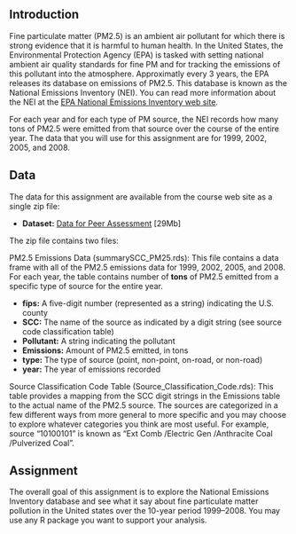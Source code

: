 ## Introduction

Fine particulate matter (PM2.5) is an ambient air pollutant for which there is strong evidence that it is harmful to human health. 
In the United States, the Environmental Protection Agency (EPA) is tasked with setting national ambient air quality standards for 
fine PM and for tracking the emissions of this pollutant into the atmosphere. Approximatly every 3 years, the EPA releases its 
database on emissions of PM2.5. This database is known as the National Emissions Inventory (NEI). You can read more information 
about the NEI at the <a href=http://www.epa.gov/ttn/chief/eiinformation.html>EPA National Emissions Inventory web site</a>.

For each year and for each type of PM source, the NEI records how many tons of PM2.5 were emitted from that source over the course
of the entire year. The data that you will use for this assignment are for 1999, 2002, 2005, and 2008.

## Data

The data for this assignment are available from the course web site as a single zip file:

* <b>Dataset:</b> <a href=https://d396qusza40orc.cloudfront.net/exdata%2Fdata%2FNEI_data.zip>Data for Peer Assessment</a> [29Mb]

The zip file contains two files:

PM2.5 Emissions Data (summarySCC_PM25.rds): This file contains a data frame with all of the PM2.5 emissions data for 1999, 2002, 2005, and 2008. For each year, the table contains number of  <b>tons</b> of PM2.5 emitted from a specific type of source for the entire year. 

* <b>fips:</b> A five-digit number (represented as a string) indicating the U.S. county
* <b>SCC:</b> The name of the source as indicated by a digit string (see source code classification table)
* <b>Pollutant:</b> A string indicating the pollutant
* <b>Emissions:</b> Amount of PM2.5 emitted, in tons
* <b>type:</b> The type of source (point, non-point, on-road, or non-road)
* <b>year:</b> The year of emissions recorded
 
Source Classification Code Table (Source_Classification_Code.rds): This table provides a mapping from the SCC digit strings in the Emissions table to the actual name of the PM2.5 source. The sources are categorized in a few different ways from more general to more specific and you may choose to explore whatever categories you think are most useful. For example, source “10100101” is known as “Ext Comb /Electric Gen /Anthracite Coal /Pulverized Coal”.

## Assignment

The overall goal of this assignment is to explore the National Emissions Inventory database and see what it say about fine particulate matter pollution in the United states over the 10-year period 1999–2008. You may use any R package you want to support your analysis.
